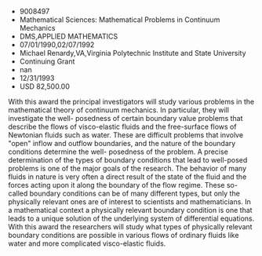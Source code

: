 
* 9008497
* Mathematical Sciences: Mathematical Problems in Continuum Mechanics
* DMS,APPLIED MATHEMATICS
* 07/01/1990,02/07/1992
* Michael Renardy,VA,Virginia Polytechnic Institute and State University
* Continuing Grant
* nan
* 12/31/1993
* USD 82,500.00

With this award the principal investigators will study various problems in the
mathematical theory of continuum mechanics. In particular, they will investigate
the well- posedness of certain boundary value problems that describe the flows
of visco-elastic fluids and the free-surface flows of Newtonian fluids such as
water. These are difficult problems that involve "open" inflow and outflow
boundaries, and the nature of the boundary conditions determine the well-
posedness of the problem. A precise determination of the types of boundary
conditions that lead to well-posed problems is one of the major goals of the
research. The behavior of many fluids in nature is very often a direct result of
the state of the fluid and the forces acting upon it along the boundary of the
flow regime. These so-called boundary conditions can be of many different types,
but only the physically relevant ones are of interest to scientists and
mathematicians. In a mathematical context a physically relevant boundary
condition is one that leads to a unique solution of the underlying system of
differential equations. With this award the researchers will study what types of
physically relevant boundary conditions are possible in various flows of
ordinary fluids like water and more complicated visco-elastic fluids.
